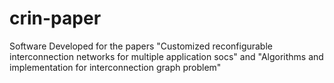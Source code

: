 # crin-paper
Software Developed for the papers "Customized reconfigurable interconnection networks for multiple application socs" and "Algorithms and implementation for interconnection graph problem"
